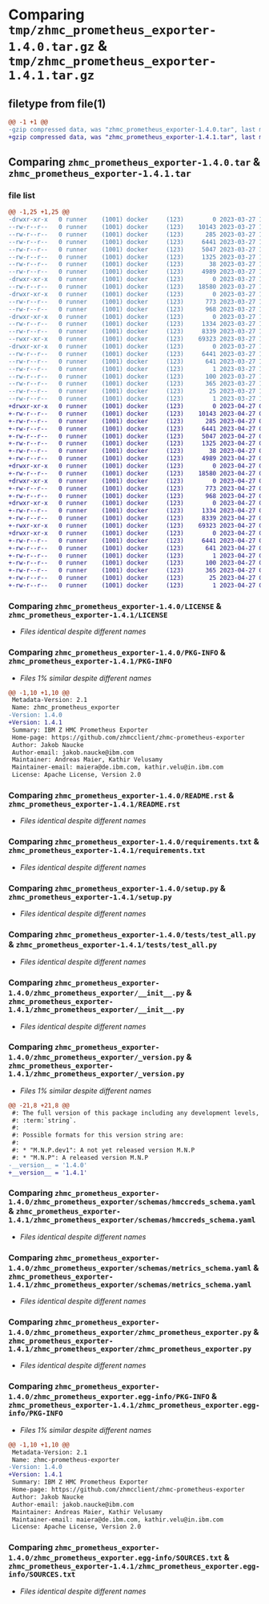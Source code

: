 # Comparing `tmp/zhmc_prometheus_exporter-1.4.0.tar.gz` & `tmp/zhmc_prometheus_exporter-1.4.1.tar.gz`

## filetype from file(1)

```diff
@@ -1 +1 @@
-gzip compressed data, was "zhmc_prometheus_exporter-1.4.0.tar", last modified: Mon Mar 27 11:39:23 2023, max compression
+gzip compressed data, was "zhmc_prometheus_exporter-1.4.1.tar", last modified: Thu Apr 27 07:05:47 2023, max compression
```

## Comparing `zhmc_prometheus_exporter-1.4.0.tar` & `zhmc_prometheus_exporter-1.4.1.tar`

### file list

```diff
@@ -1,25 +1,25 @@
-drwxr-xr-x   0 runner    (1001) docker     (123)        0 2023-03-27 11:39:23.873127 zhmc_prometheus_exporter-1.4.0/
--rw-r--r--   0 runner    (1001) docker     (123)    10143 2023-03-27 11:38:18.000000 zhmc_prometheus_exporter-1.4.0/LICENSE
--rw-r--r--   0 runner    (1001) docker     (123)      285 2023-03-27 11:38:55.000000 zhmc_prometheus_exporter-1.4.0/MANIFEST.in
--rw-r--r--   0 runner    (1001) docker     (123)     6441 2023-03-27 11:39:23.873127 zhmc_prometheus_exporter-1.4.0/PKG-INFO
--rw-r--r--   0 runner    (1001) docker     (123)     5047 2023-03-27 11:38:18.000000 zhmc_prometheus_exporter-1.4.0/README.rst
--rw-r--r--   0 runner    (1001) docker     (123)     1325 2023-03-27 11:38:18.000000 zhmc_prometheus_exporter-1.4.0/requirements.txt
--rw-r--r--   0 runner    (1001) docker     (123)       38 2023-03-27 11:39:23.873127 zhmc_prometheus_exporter-1.4.0/setup.cfg
--rw-r--r--   0 runner    (1001) docker     (123)     4989 2023-03-27 11:38:18.000000 zhmc_prometheus_exporter-1.4.0/setup.py
-drwxr-xr-x   0 runner    (1001) docker     (123)        0 2023-03-27 11:39:23.869127 zhmc_prometheus_exporter-1.4.0/tests/
--rw-r--r--   0 runner    (1001) docker     (123)    18580 2023-03-27 11:38:18.000000 zhmc_prometheus_exporter-1.4.0/tests/test_all.py
-drwxr-xr-x   0 runner    (1001) docker     (123)        0 2023-03-27 11:39:23.869127 zhmc_prometheus_exporter-1.4.0/zhmc_prometheus_exporter/
--rw-r--r--   0 runner    (1001) docker     (123)      773 2023-03-27 11:38:18.000000 zhmc_prometheus_exporter-1.4.0/zhmc_prometheus_exporter/__init__.py
--rw-r--r--   0 runner    (1001) docker     (123)      968 2023-03-27 11:38:18.000000 zhmc_prometheus_exporter-1.4.0/zhmc_prometheus_exporter/_version.py
-drwxr-xr-x   0 runner    (1001) docker     (123)        0 2023-03-27 11:39:23.873127 zhmc_prometheus_exporter-1.4.0/zhmc_prometheus_exporter/schemas/
--rw-r--r--   0 runner    (1001) docker     (123)     1334 2023-03-27 11:38:18.000000 zhmc_prometheus_exporter-1.4.0/zhmc_prometheus_exporter/schemas/hmccreds_schema.yaml
--rw-r--r--   0 runner    (1001) docker     (123)     8339 2023-03-27 11:38:18.000000 zhmc_prometheus_exporter-1.4.0/zhmc_prometheus_exporter/schemas/metrics_schema.yaml
--rwxr-xr-x   0 runner    (1001) docker     (123)    69323 2023-03-27 11:38:18.000000 zhmc_prometheus_exporter-1.4.0/zhmc_prometheus_exporter/zhmc_prometheus_exporter.py
-drwxr-xr-x   0 runner    (1001) docker     (123)        0 2023-03-27 11:39:23.873127 zhmc_prometheus_exporter-1.4.0/zhmc_prometheus_exporter.egg-info/
--rw-r--r--   0 runner    (1001) docker     (123)     6441 2023-03-27 11:39:23.000000 zhmc_prometheus_exporter-1.4.0/zhmc_prometheus_exporter.egg-info/PKG-INFO
--rw-r--r--   0 runner    (1001) docker     (123)      641 2023-03-27 11:39:23.000000 zhmc_prometheus_exporter-1.4.0/zhmc_prometheus_exporter.egg-info/SOURCES.txt
--rw-r--r--   0 runner    (1001) docker     (123)        1 2023-03-27 11:39:23.000000 zhmc_prometheus_exporter-1.4.0/zhmc_prometheus_exporter.egg-info/dependency_links.txt
--rw-r--r--   0 runner    (1001) docker     (123)      100 2023-03-27 11:39:23.000000 zhmc_prometheus_exporter-1.4.0/zhmc_prometheus_exporter.egg-info/entry_points.txt
--rw-r--r--   0 runner    (1001) docker     (123)      365 2023-03-27 11:39:23.000000 zhmc_prometheus_exporter-1.4.0/zhmc_prometheus_exporter.egg-info/requires.txt
--rw-r--r--   0 runner    (1001) docker     (123)       25 2023-03-27 11:39:23.000000 zhmc_prometheus_exporter-1.4.0/zhmc_prometheus_exporter.egg-info/top_level.txt
--rw-r--r--   0 runner    (1001) docker     (123)        1 2023-03-27 11:39:23.000000 zhmc_prometheus_exporter-1.4.0/zhmc_prometheus_exporter.egg-info/zip-safe
+drwxr-xr-x   0 runner    (1001) docker     (123)        0 2023-04-27 07:05:47.139525 zhmc_prometheus_exporter-1.4.1/
+-rw-r--r--   0 runner    (1001) docker     (123)    10143 2023-04-27 07:04:49.000000 zhmc_prometheus_exporter-1.4.1/LICENSE
+-rw-r--r--   0 runner    (1001) docker     (123)      285 2023-04-27 07:05:24.000000 zhmc_prometheus_exporter-1.4.1/MANIFEST.in
+-rw-r--r--   0 runner    (1001) docker     (123)     6441 2023-04-27 07:05:47.139525 zhmc_prometheus_exporter-1.4.1/PKG-INFO
+-rw-r--r--   0 runner    (1001) docker     (123)     5047 2023-04-27 07:04:49.000000 zhmc_prometheus_exporter-1.4.1/README.rst
+-rw-r--r--   0 runner    (1001) docker     (123)     1325 2023-04-27 07:04:49.000000 zhmc_prometheus_exporter-1.4.1/requirements.txt
+-rw-r--r--   0 runner    (1001) docker     (123)       38 2023-04-27 07:05:47.139525 zhmc_prometheus_exporter-1.4.1/setup.cfg
+-rw-r--r--   0 runner    (1001) docker     (123)     4989 2023-04-27 07:04:49.000000 zhmc_prometheus_exporter-1.4.1/setup.py
+drwxr-xr-x   0 runner    (1001) docker     (123)        0 2023-04-27 07:05:47.139525 zhmc_prometheus_exporter-1.4.1/tests/
+-rw-r--r--   0 runner    (1001) docker     (123)    18580 2023-04-27 07:04:49.000000 zhmc_prometheus_exporter-1.4.1/tests/test_all.py
+drwxr-xr-x   0 runner    (1001) docker     (123)        0 2023-04-27 07:05:47.139525 zhmc_prometheus_exporter-1.4.1/zhmc_prometheus_exporter/
+-rw-r--r--   0 runner    (1001) docker     (123)      773 2023-04-27 07:04:49.000000 zhmc_prometheus_exporter-1.4.1/zhmc_prometheus_exporter/__init__.py
+-rw-r--r--   0 runner    (1001) docker     (123)      968 2023-04-27 07:04:49.000000 zhmc_prometheus_exporter-1.4.1/zhmc_prometheus_exporter/_version.py
+drwxr-xr-x   0 runner    (1001) docker     (123)        0 2023-04-27 07:05:47.139525 zhmc_prometheus_exporter-1.4.1/zhmc_prometheus_exporter/schemas/
+-rw-r--r--   0 runner    (1001) docker     (123)     1334 2023-04-27 07:04:49.000000 zhmc_prometheus_exporter-1.4.1/zhmc_prometheus_exporter/schemas/hmccreds_schema.yaml
+-rw-r--r--   0 runner    (1001) docker     (123)     8339 2023-04-27 07:04:49.000000 zhmc_prometheus_exporter-1.4.1/zhmc_prometheus_exporter/schemas/metrics_schema.yaml
+-rwxr-xr-x   0 runner    (1001) docker     (123)    69323 2023-04-27 07:04:49.000000 zhmc_prometheus_exporter-1.4.1/zhmc_prometheus_exporter/zhmc_prometheus_exporter.py
+drwxr-xr-x   0 runner    (1001) docker     (123)        0 2023-04-27 07:05:47.139525 zhmc_prometheus_exporter-1.4.1/zhmc_prometheus_exporter.egg-info/
+-rw-r--r--   0 runner    (1001) docker     (123)     6441 2023-04-27 07:05:47.000000 zhmc_prometheus_exporter-1.4.1/zhmc_prometheus_exporter.egg-info/PKG-INFO
+-rw-r--r--   0 runner    (1001) docker     (123)      641 2023-04-27 07:05:47.000000 zhmc_prometheus_exporter-1.4.1/zhmc_prometheus_exporter.egg-info/SOURCES.txt
+-rw-r--r--   0 runner    (1001) docker     (123)        1 2023-04-27 07:05:47.000000 zhmc_prometheus_exporter-1.4.1/zhmc_prometheus_exporter.egg-info/dependency_links.txt
+-rw-r--r--   0 runner    (1001) docker     (123)      100 2023-04-27 07:05:47.000000 zhmc_prometheus_exporter-1.4.1/zhmc_prometheus_exporter.egg-info/entry_points.txt
+-rw-r--r--   0 runner    (1001) docker     (123)      365 2023-04-27 07:05:47.000000 zhmc_prometheus_exporter-1.4.1/zhmc_prometheus_exporter.egg-info/requires.txt
+-rw-r--r--   0 runner    (1001) docker     (123)       25 2023-04-27 07:05:47.000000 zhmc_prometheus_exporter-1.4.1/zhmc_prometheus_exporter.egg-info/top_level.txt
+-rw-r--r--   0 runner    (1001) docker     (123)        1 2023-04-27 07:05:46.000000 zhmc_prometheus_exporter-1.4.1/zhmc_prometheus_exporter.egg-info/zip-safe
```

### Comparing `zhmc_prometheus_exporter-1.4.0/LICENSE` & `zhmc_prometheus_exporter-1.4.1/LICENSE`

 * *Files identical despite different names*

### Comparing `zhmc_prometheus_exporter-1.4.0/PKG-INFO` & `zhmc_prometheus_exporter-1.4.1/PKG-INFO`

 * *Files 1% similar despite different names*

```diff
@@ -1,10 +1,10 @@
 Metadata-Version: 2.1
 Name: zhmc_prometheus_exporter
-Version: 1.4.0
+Version: 1.4.1
 Summary: IBM Z HMC Prometheus Exporter
 Home-page: https://github.com/zhmcclient/zhmc-prometheus-exporter
 Author: Jakob Naucke
 Author-email: jakob.naucke@ibm.com
 Maintainer: Andreas Maier, Kathir Velusamy
 Maintainer-email: maiera@de.ibm.com, kathir.velu@in.ibm.com
 License: Apache License, Version 2.0
```

### Comparing `zhmc_prometheus_exporter-1.4.0/README.rst` & `zhmc_prometheus_exporter-1.4.1/README.rst`

 * *Files identical despite different names*

### Comparing `zhmc_prometheus_exporter-1.4.0/requirements.txt` & `zhmc_prometheus_exporter-1.4.1/requirements.txt`

 * *Files identical despite different names*

### Comparing `zhmc_prometheus_exporter-1.4.0/setup.py` & `zhmc_prometheus_exporter-1.4.1/setup.py`

 * *Files identical despite different names*

### Comparing `zhmc_prometheus_exporter-1.4.0/tests/test_all.py` & `zhmc_prometheus_exporter-1.4.1/tests/test_all.py`

 * *Files identical despite different names*

### Comparing `zhmc_prometheus_exporter-1.4.0/zhmc_prometheus_exporter/__init__.py` & `zhmc_prometheus_exporter-1.4.1/zhmc_prometheus_exporter/__init__.py`

 * *Files identical despite different names*

### Comparing `zhmc_prometheus_exporter-1.4.0/zhmc_prometheus_exporter/_version.py` & `zhmc_prometheus_exporter-1.4.1/zhmc_prometheus_exporter/_version.py`

 * *Files 1% similar despite different names*

```diff
@@ -21,8 +21,8 @@
 #: The full version of this package including any development levels, as a
 #: :term:`string`.
 #:
 #: Possible formats for this version string are:
 #:
 #: * "M.N.P.dev1": A not yet released version M.N.P
 #: * "M.N.P": A released version M.N.P
-__version__ = '1.4.0'
+__version__ = '1.4.1'
```

### Comparing `zhmc_prometheus_exporter-1.4.0/zhmc_prometheus_exporter/schemas/hmccreds_schema.yaml` & `zhmc_prometheus_exporter-1.4.1/zhmc_prometheus_exporter/schemas/hmccreds_schema.yaml`

 * *Files identical despite different names*

### Comparing `zhmc_prometheus_exporter-1.4.0/zhmc_prometheus_exporter/schemas/metrics_schema.yaml` & `zhmc_prometheus_exporter-1.4.1/zhmc_prometheus_exporter/schemas/metrics_schema.yaml`

 * *Files identical despite different names*

### Comparing `zhmc_prometheus_exporter-1.4.0/zhmc_prometheus_exporter/zhmc_prometheus_exporter.py` & `zhmc_prometheus_exporter-1.4.1/zhmc_prometheus_exporter/zhmc_prometheus_exporter.py`

 * *Files identical despite different names*

### Comparing `zhmc_prometheus_exporter-1.4.0/zhmc_prometheus_exporter.egg-info/PKG-INFO` & `zhmc_prometheus_exporter-1.4.1/zhmc_prometheus_exporter.egg-info/PKG-INFO`

 * *Files 1% similar despite different names*

```diff
@@ -1,10 +1,10 @@
 Metadata-Version: 2.1
 Name: zhmc-prometheus-exporter
-Version: 1.4.0
+Version: 1.4.1
 Summary: IBM Z HMC Prometheus Exporter
 Home-page: https://github.com/zhmcclient/zhmc-prometheus-exporter
 Author: Jakob Naucke
 Author-email: jakob.naucke@ibm.com
 Maintainer: Andreas Maier, Kathir Velusamy
 Maintainer-email: maiera@de.ibm.com, kathir.velu@in.ibm.com
 License: Apache License, Version 2.0
```

### Comparing `zhmc_prometheus_exporter-1.4.0/zhmc_prometheus_exporter.egg-info/SOURCES.txt` & `zhmc_prometheus_exporter-1.4.1/zhmc_prometheus_exporter.egg-info/SOURCES.txt`

 * *Files identical despite different names*

